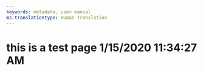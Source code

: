 ```yaml
---
keywords: metadata, user manual
ms.translationtype: Human Translation
---
```

# this is a test page 1/15/2020 11:34:27 AM